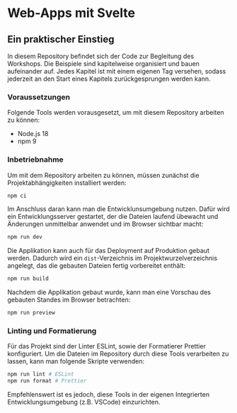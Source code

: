 # Web-Apps mit Svelte
## Ein praktischer Einstieg

In diesem Repository befindet sich der Code zur Begleitung des Workshops. Die Beispiele sind kapitelweise organisiert und bauen aufeinander auf. Jedes Kapitel ist mit einem eigenen Tag versehen, sodass jederzeit an den Start eines Kapitels zurückgesprungen werden kann.

### Voraussetzungen

Folgende Tools werden vorausgesetzt, um mit diesem Repository arbeiten zu können:
* Node.js 18
* npm 9

### Inbetriebnahme
Um mit dem Repository arbeiten zu können, müssen zunächst die Projektabhängigkeiten installiert werden:
```bash
npm ci
```

Im Anschluss daran kann man die Entwicklunsumgebung nutzen. Dafür wird ein Entwicklungsserver gestartet, der die Dateien laufend übewacht und Änderungen unmittelbar anwendet und im Browser sichtbar macht:
```bash
npm run dev
```

Die Applikation kann auch für das Deployment auf Produktion gebaut werden. Dadurch wird ein `dist`-Verzeichnis im Projektwurzelverzeichnis angelegt, das die gebauten Dateien fertig vorbereitet enthält:

```bash
npm run build
```

Nachdem die Applikation gebaut wurde, kann man eine Vorschau des gebauten Standes im Browser betrachten:
```bash
npm run preview
```

### Linting und Formatierung

Für das Projekt sind der Linter ESLint, sowie der Formatierer Prettier konfiguriert. Um die Dateien im Repository durch diese Tools verarbeiten zu lassen, kann man folgende Skripte verwenden:
```bash
npm run lint # ESLint
npm run format # Prettier
```

Empfehlenswert ist es jedoch, diese Tools in der eigenen Integrierten Entwicklungsumgebung (z.B. VSCode) einzurichten.